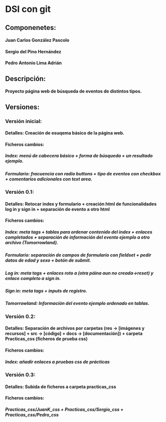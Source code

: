 # DSI con git

## Componenetes:
#### Juan Carlos González Pascolo
#### Sergio del Pino Hernández
#### Pedro Antonio Lima Adrián

## Descripción:
#### Proyecto página web de búsqueda de eventos de distintos tipos.

## Versiones:

### Versión inicial:

#### Detalles: Creación de esuqema básico de la página web.

#### Ficheros cambios:
##### Index: menú de cabecera básico + forma de búsqueda + un resultado ejemplo.
##### Formulario: fracuencia con radio buttons + tipo de eventos con checkbox + comentarios adicionales con text area.

### Versión 0.1:

#### Detalles: Retocar index y formulario + creación html de funcionalidades log in y sign in + separación de evento a otro html

#### Ficheros cambios:
##### Index: meta tags + tablas para ordenar contenido del index + enlaces completados + separación de información del evento ejemplo a otro archivo (Tomorrowland).
##### Formulario: separación de campos de formulario con fieldset + pedir datos de edad y sexo + botón de submit.
##### Log in: meta tags + enlaces roto a (otra páina aun no creada->reset) y enlace completo a sign in.
##### Sign in: meta tags + inputs de registro.
##### Tomorrowland: Información del evento ejemplo ordenado en tablas.

### Versión 0.2:

#### Detalles: Separación de archivos por carpetas (res -> [imágenes y recursos] + src -> [código] + docs -> [documentación]) + carpeta Practicas_css (ficheros de prueba css)

#### Ficheros cambios:
##### Index: añadir enlaces a pruebas css de prácticas

### Versión 0.3:

#### Detalles: Subida de ficheros a carpeta practicas_css

#### Ficheros cambios:
##### Practicas_css/JuanK_css + Practicas_css/Sergio_css + Practicas_css/Pedro_css
